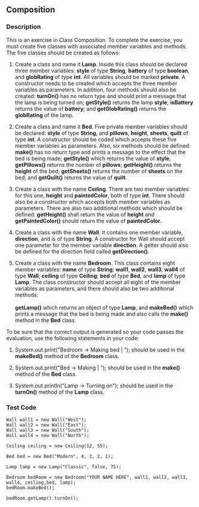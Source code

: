 ## Composition

### Description

This is an exercise in Class Composition. To complete the exercise, you must create five classes with associated member variables and methods. The five classes should be created as follows:

1. Create a class and name it <b>Lamp</b>. Inside this class should be declared three member variables: <b>style</b> of type <b>String</b>, <b>battery</b> of type <b>boolean</b>, and <b>globRating</b> of type <b>int</b>. All variables should be marked <b>private</b>. A constructor needs to be created which accepts the three member variables as parameters. In addition, four methods should also be created: <b>turnOn()</b> has no return type and should print a message that the lamp is being turned on; <b>getStyle()</b> returns the lamp <b>style</b>; <b>isBattery</b> returns the value of <b>battery</b>; and <b>getGlobRating()</b> returns the <b>globRating</b> of the lamp.

2. Create a class and name it <b>Bed</b>. Five private member variables should be declared: <b>style</b> of type <b>String</b>, and <b>pillows</b>, <b>height</b>, <b>sheets</b>, <b>quilt</b> of type <b>int</b>. A constructor should be coded which accepts these five member variables as parameters. Also, six methods should be defined: <b>make()</b> has no return type and prints a message to the effect that the bed is being made; <b>getStyle()</b> which returns the value of <b>style</b>; <b>getPillows()</b> returns the number of <b>pillows</b>; <b>getHeight()</b> returns the <b>height</b> of the bed; <b>getSheets()</b> returns the number of <b>sheets</b> on the bed; and <b>getQuilt()</b> returns the value of <b>quilt</b>.

3. Create a class with the name <b>Ceiling</b>. There are two member variables for this one, <b>height</b> and <b>paintedColor</b>, both of type <b>int</b>. There should also be a constructor which accepts both member variables as parameters. There are also two additional methods which should be defined: <b>getHeight()</b> shall return the value of <b>height</b> and <b>getPaintedColor()</b> should return the value of <b>paintedColor</b>.

4. Create a class with the name <b>Wall</b>. It contains one member variable, <b>direction</b>, and is of type <b>String</b>. A constructor for Wall should accept one parameter for the member variable <b>direction</b>. A getter should also be defined for the direction field called <b>getDirection()</b>.

5. Create a class with the name <b>Bedroom</b>. This class contains eight member variables: <b>name</b> of type <b>String</b>; <b>wall1</b>, <b>wall2</b>, <b>wall3</b>, <b>wall4</b> of type <b>Wall</b>; <b>ceiling</b> of type <b>Ceiling</b>; <b>bed</b> of type <b>Bed</b>, and <b>lamp</b> of type <b>Lamp</b>. The class constructor should accept all eight of the member variables as parameters, and there should also be two additional methods:<br><br><b>getLamp()</b> which returns an object of type <b>Lamp</b>, and <b>makeBed()</b> which prints a message that the bed is being made and also calls the <b>make()</b> method in the <b>Bed</b> class.

To be sure that the correct output is generated so your code passes the evaluation, use the following statements in your code:

1. System.out.print("Bedroom -> Making bed | "); should be used in the <b>makeBed()</b> method of the <b>Bedroom</b> class.

2. System.out.print("Bed -> Making | "); should be used in the <b>make()</b> method of the <b>Bed</b> class.

3. System.out.println("Lamp -> Turning on"); should be used in the <b>turnOn()</b> method of the <b>Lamp</b> class.

### Test Code

    Wall wall1 = new Wall("West");
    Wall wall2 = new Wall("East");
    Wall wall3 = new Wall("South");
    Wall wall4 = new Wall("North");
     
    Ceiling ceiling = new Ceiling(12, 55);
     
    Bed bed = new Bed("Modern", 4, 3, 2, 1);
     
    Lamp lamp = new Lamp("Classic", false, 75);
     
    Bedroom bedRoom = new Bedroom("YOUR NAME HERE", wall1, wall2, wall3, wall4, ceiling,bed, lamp);
    bedRoom.makeBed();
     
    bedRoom.getLamp().turnOn();
